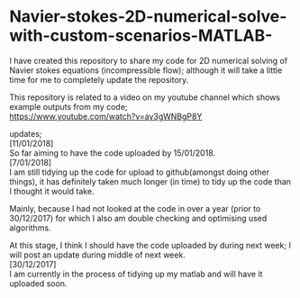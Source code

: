 # Navier-stokes-2D-numerical-solve-with-custom-scenarios-MATLAB-
 I have created this repository to share my code for 2D numerical solving of Navier stokes equations (incompressible flow); although it will take a little time for me to completely update the repository.<br />
 
 This repository is related to a video on my youtube channel which shows example outputs from my code;<br />
 https://www.youtube.com/watch?v=ay3gWNBgP8Y<br />
 
updates;<br />
[11/01/2018] <br />
So far aiming to have the code uploaded by 15/01/2018.<br />
[7/01/2018] <br />
I am still tidying up the code for upload to github(amongst doing other things), it has definitely taken much longer (in time) to tidy up the code than I thought it would take. <br />

Mainly, because I had not looked at the code in over a year (prior to 30/12/2017) for which I also am double checking and optimising used algorithms. <br />

At this stage, I think I should have the code uploaded by during next week; I will post an update during middle of next week.<br />
[30/12/2017] <br />
I am currently in the process of tidying up my matlab and will have it uploaded soon.<br /> 

